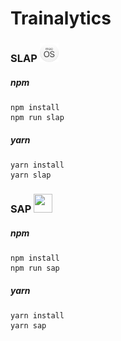  # Trainalytics
 ### SLAP   <img src="https://raw.githubusercontent.com/naminho/instl/master/logo.svg?sanitize=true" height="30" width="30"></img>
 ##### npm
 ```
 npm install
 npm run slap
 ```
 ##### yarn
  ```
 yarn install
 yarn slap
 ```
 
  ### SAP   <img src="https://vignette.wikia.nocookie.net/finalfantasy/images/c/ce/FFXIII_enemy_Flandragora.png/revision/latest/top-crop/width/360/height/450?cb=20140221141334" height="30" width="30"></img>
 ##### npm
 ```
 npm install
 npm run sap
 ```
 ##### yarn
  ```
 yarn install
 yarn sap
 ```
